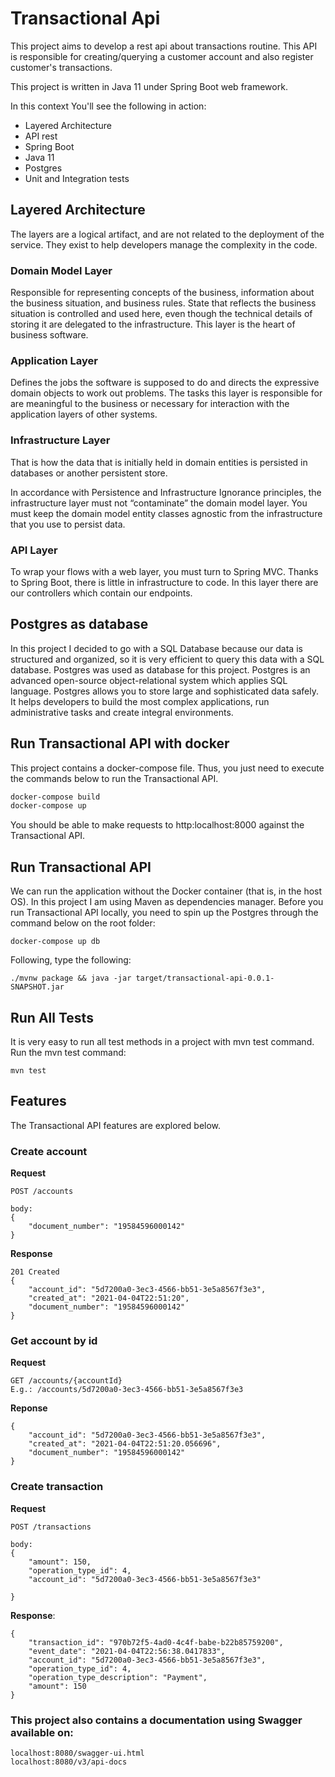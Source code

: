 # Transactional Api

This project aims to develop a rest api about transactions routine. This API is responsible for creating/querying a customer account and also register customer's transactions.

This project is written in Java 11 under Spring Boot web framework.

In this context You'll see the following in action:
* Layered Architecture
* API rest
* Spring Boot
* Java 11
* Postgres
* Unit and Integration tests

## Layered Architecture
The layers are a logical artifact, and are not related to the deployment of the service. They exist to help developers manage the complexity in the code.

### Domain Model Layer
Responsible for representing concepts of the business, information about the business situation, and business rules. State that reflects the business situation is controlled and used here, even though the technical details of storing it are delegated to the infrastructure. This layer is the heart of business software.

### Application Layer
Defines the jobs the software is supposed to do and directs the expressive domain objects to work out problems. The tasks this layer is responsible for are meaningful to the business or necessary for interaction with the application layers of other systems.

### Infrastructure Layer
That is how the data that is initially held in domain entities is persisted in databases or another persistent store.

In accordance with Persistence and Infrastructure Ignorance principles, the infrastructure layer must not “contaminate” the domain model layer. You must keep the domain model entity classes agnostic from the infrastructure that you use to persist data.

### API Layer
To wrap your flows with a web layer, you must turn to Spring MVC. Thanks to Spring Boot, there is little in infrastructure to code. In this layer there are our controllers which contain our endpoints.

## Postgres as database
In this project I decided to go with a SQL Database because our data is structured and organized, so it is very efficient to query this data with a SQL database. Postgres was used as database for this project. Postgres is an advanced open-source object-relational system which applies SQL language. Postgres allows you to store large and sophisticated data safely. It helps developers to build the most complex applications, run administrative tasks and create integral environments.

## Run Transactional API with docker
This project contains a docker-compose file. Thus, you just need to execute the commands below to run the Transactional API.

```bash
docker-compose build
docker-compose up
```

You should be able to make requests to http:localhost:8000 against the Transactional API.

## Run Transactional API

We can run the application without the Docker container (that is, in the host OS). In this project I am using Maven as dependencies manager.
Before you run Transactional API locally, you need to spin up the Postgres through the command below on the root folder:

```
docker-compose up db
```

Following, type the following:
```
./mvnw package && java -jar target/transactional-api-0.0.1-SNAPSHOT.jar
```

## Run All Tests
It is very easy to run all test methods in a project with mvn test command. Run the mvn test command:
```
mvn test
```

## Features
The Transactional API features are explored below.

### Create account

**Request**
```
POST /accounts

body:
{
    "document_number": "19584596000142"
}
```
**Response**
```
201 Created
{
    "account_id": "5d7200a0-3ec3-4566-bb51-3e5a8567f3e3",
    "created_at": "2021-04-04T22:51:20",
    "document_number": "19584596000142"
}
```

### Get account by id
**Request**
```
GET /accounts/{accountId}
E.g.: /accounts/5d7200a0-3ec3-4566-bb51-3e5a8567f3e3
```
**Reponse**
```
{
    "account_id": "5d7200a0-3ec3-4566-bb51-3e5a8567f3e3",
    "created_at": "2021-04-04T22:51:20.056696",
    "document_number": "19584596000142"
}
```

### Create transaction
**Request**
```
POST /transactions

body:
{
    "amount": 150,
    "operation_type_id": 4,
    "account_id": "5d7200a0-3ec3-4566-bb51-3e5a8567f3e3"

}
```
**Response**:
```
{
    "transaction_id": "970b72f5-4ad0-4c4f-babe-b22b85759200",
    "event_date": "2021-04-04T22:56:38.0417833",
    "account_id": "5d7200a0-3ec3-4566-bb51-3e5a8567f3e3",
    "operation_type_id": 4,
    "operation_type_description": "Payment",
    "amount": 150
}
```

### This project also contains a documentation using Swagger available on:
```
localhost:8080/swagger-ui.html
localhost:8080/v3/api-docs
```